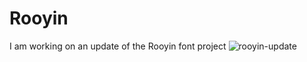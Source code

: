 # Rooyin

I am working on an update of the Rooyin font project
![rooyin-update](https://user-images.githubusercontent.com/100155793/221006166-f208258f-4106-4c82-8234-74f1f4333fa2.png)
